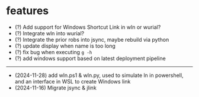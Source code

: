# features

+ (?) Add support for Windows Shortcut Link in wln or wurial?
+ (?) Integrate wln into wurial?
+ (?) Integrate the prior robs into jsync, maybe rebuild via python
+ (?) update display when name is too long
+ (?) fix bug when executing `g -h`
+ (?) add windows support based on latest deployment pipeline

***

+ (2024-11-28) add wln.ps1 & wln.py, used to simulate ln in powershell, and an interface in WSL to create Windows link
+ (2024-11-16) Migrate jsync & jlink
